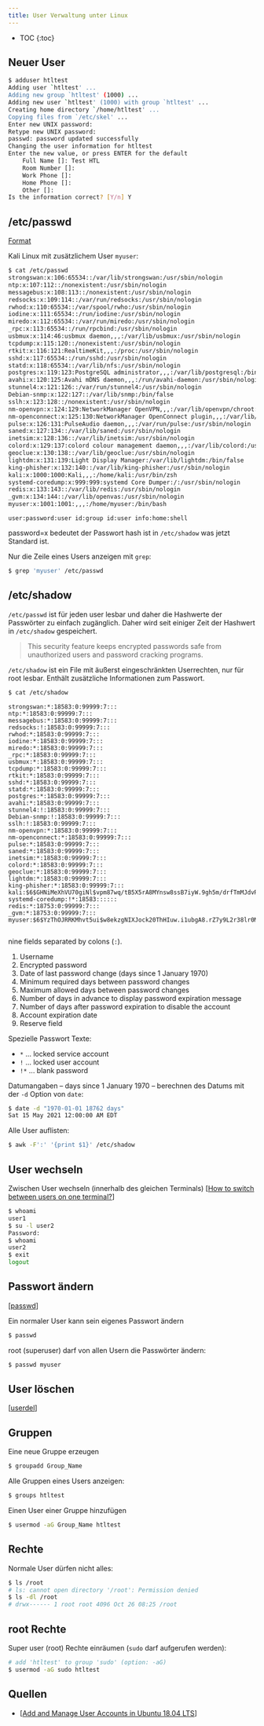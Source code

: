 ```yaml
---
title: User Verwaltung unter Linux
---
```


* TOC
{:toc}

## Neuer User


```bash
$ adduser htltest
Adding user `htltest' ...
Adding new group `htltest' (1000) ...
Adding new user `htltest' (1000) with group `htltest' ...
Creating home directory `/home/htltest' ...
Copying files from `/etc/skel' ...
Enter new UNIX password: 
Retype new UNIX password: 
passwd: password updated successfully
Changing the user information for htltest
Enter the new value, or press ENTER for the default
	Full Name []: Test HTL
	Room Number []: 
	Work Phone []: 
	Home Phone []: 
	Other []: 
Is the information correct? [Y/n] Y
```



## /etc/passwd

[Format](https://www.cyberciti.biz/faq/understanding-etcpasswd-file-format/)

Kali Linux mit zusätzlichem User `myuser`:

```bash
$ cat /etc/passwd
strongswan:x:106:65534::/var/lib/strongswan:/usr/sbin/nologin
ntp:x:107:112::/nonexistent:/usr/sbin/nologin
messagebus:x:108:113::/nonexistent:/usr/sbin/nologin
redsocks:x:109:114::/var/run/redsocks:/usr/sbin/nologin
rwhod:x:110:65534::/var/spool/rwho:/usr/sbin/nologin
iodine:x:111:65534::/run/iodine:/usr/sbin/nologin
miredo:x:112:65534::/var/run/miredo:/usr/sbin/nologin
_rpc:x:113:65534::/run/rpcbind:/usr/sbin/nologin
usbmux:x:114:46:usbmux daemon,,,:/var/lib/usbmux:/usr/sbin/nologin
tcpdump:x:115:120::/nonexistent:/usr/sbin/nologin
rtkit:x:116:121:RealtimeKit,,,:/proc:/usr/sbin/nologin
sshd:x:117:65534::/run/sshd:/usr/sbin/nologin
statd:x:118:65534::/var/lib/nfs:/usr/sbin/nologin
postgres:x:119:123:PostgreSQL administrator,,,:/var/lib/postgresql:/bin/bash
avahi:x:120:125:Avahi mDNS daemon,,,:/run/avahi-daemon:/usr/sbin/nologin
stunnel4:x:121:126::/var/run/stunnel4:/usr/sbin/nologin
Debian-snmp:x:122:127::/var/lib/snmp:/bin/false
sslh:x:123:128::/nonexistent:/usr/sbin/nologin
nm-openvpn:x:124:129:NetworkManager OpenVPN,,,:/var/lib/openvpn/chroot:/usr/sbin/nologin
nm-openconnect:x:125:130:NetworkManager OpenConnect plugin,,,:/var/lib/NetworkManager:/usr/sbin/nologin
pulse:x:126:131:PulseAudio daemon,,,:/var/run/pulse:/usr/sbin/nologin
saned:x:127:134::/var/lib/saned:/usr/sbin/nologin
inetsim:x:128:136::/var/lib/inetsim:/usr/sbin/nologin
colord:x:129:137:colord colour management daemon,,,:/var/lib/colord:/usr/sbin/nologin
geoclue:x:130:138::/var/lib/geoclue:/usr/sbin/nologin
lightdm:x:131:139:Light Display Manager:/var/lib/lightdm:/bin/false
king-phisher:x:132:140::/var/lib/king-phisher:/usr/sbin/nologin
kali:x:1000:1000:Kali,,,:/home/kali:/usr/bin/zsh
systemd-coredump:x:999:999:systemd Core Dumper:/:/usr/sbin/nologin
redis:x:133:143::/var/lib/redis:/usr/sbin/nologin
_gvm:x:134:144::/var/lib/openvas:/usr/sbin/nologin
myuser:x:1001:1001:,,,:/home/myuser:/bin/bash
```

`user:password:user id:group id:user info:home:shell`

password=x bedeutet der Passwort hash ist in `/etc/shadow` was jetzt Standard ist.

Nur die Zeile eines Users anzeigen mit `grep`:

```bash
$ grep 'myuser' /etc/passwd 
```



## /etc/shadow

`/etc/passwd` ist für jeden user lesbar und daher die Hashwerte der Passwörter zu einfach zugänglich. Daher wird seit einiger Zeit der Hashwert in `/etc/shadow` gespeichert.

> This security feature keeps encrypted passwords safe from unauthorized users and password cracking programs.

`/etc/shadow` ist ein File mit äußerst eingeschränkten Userrechten, nur für root lesbar. Enthält zusätzliche Informationen zum Passwort.

```bash
$ cat /etc/shadow
```

```
strongswan:*:18583:0:99999:7:::
ntp:*:18583:0:99999:7:::
messagebus:*:18583:0:99999:7:::
redsocks:!:18583:0:99999:7:::
rwhod:*:18583:0:99999:7:::
iodine:*:18583:0:99999:7:::
miredo:*:18583:0:99999:7:::
_rpc:*:18583:0:99999:7:::
usbmux:*:18583:0:99999:7:::
tcpdump:*:18583:0:99999:7:::
rtkit:*:18583:0:99999:7:::
sshd:*:18583:0:99999:7:::
statd:*:18583:0:99999:7:::
postgres:*:18583:0:99999:7:::
avahi:*:18583:0:99999:7:::
stunnel4:!:18583:0:99999:7:::
Debian-snmp:!:18583:0:99999:7:::
sslh:!:18583:0:99999:7:::
nm-openvpn:*:18583:0:99999:7:::
nm-openconnect:*:18583:0:99999:7:::
pulse:*:18583:0:99999:7:::
saned:*:18583:0:99999:7:::
inetsim:*:18583:0:99999:7:::
colord:*:18583:0:99999:7:::
geoclue:*:18583:0:99999:7:::
lightdm:*:18583:0:99999:7:::
king-phisher:*:18583:0:99999:7:::
kali:$6$GHNiMeXhVU70giNl$vpm87wq/tB5X5rA8MYnsw8ssB7iyW.9gh5m/drfTmMJdvRtArB/3Xtyan1/DmOeBdpxs9cfKaDt0n15nqupvn/:18583:0:99999:7:::
systemd-coredump:!*:18583::::::
redis:*:18753:0:99999:7:::
_gvm:*:18753:0:99999:7:::
myuser:$6$YzThOJRRKMhvt5ui$w8ekzgNIXJock20ThHIuw.i1ubgA8.rZ7y9L2r38lr0MuSPF85bna/1QaVjMBprnc6r94b2BpTyAZK8BZ79eW1:18762:0:99999:7:::
 
```

nine fields separated by colons (`:`).

1. Username
2. Encrypted password
3. Date of last password change (days since 1 January 1970)
4. Minimum required days between password changes
5. Maximum allowed days between password changes
6. Number of days in advance to display password expiration message
7. Number of days after password expiration to disable the account
8. Account expiration date
9. Reserve field



Spezielle Passwort Texte: 

- `*` ... locked service account 
- `!` ... locked user account
- `!*` ... blank password 



Datumangaben – days since 1 January 1970 – berechnen des Datums mit der `-d` Option von `date`:

```bash
$ date -d "1970-01-01 18762 days"
Sat 15 May 2021 12:00:00 AM EDT
```

Alle User auflisten:

```bash
$ awk -F':' '{print $1}' /etc/shadow
```



## User wechseln

Zwischen User wechseln (innerhalb des gleichen Terminals) 
[[How to switch between users on one terminal?](https://unix.stackexchange.com/questions/3568/how-to-switch-between-users-on-one-terminal)]

```bash
$ whoami
user1
$ su -l user2
Password:
$ whoami
user2
$ exit
logout
```



## Passwort ändern

[[passwd](https://man7.org/linux/man-pages/man1/passwd.1.html)]

Ein normaler User kann sein eigenes Passwort ändern

```bash
$ passwd
```

root (superuser) darf von allen Usern die Passwörter ändern:

```bash
$ passwd myuser
```



## User löschen

[[userdel](https://man7.org/linux/man-pages/man8/userdel.8.html)]



## Gruppen

Eine neue Gruppe erzeugen

```bash
$ groupadd Group_Name
```

Alle Gruppen eines Users anzeigen:

```bash
$ groups htltest
```

Einen User einer Gruppe hinzufügen

```bash
$ usermod -aG Group_Name htltest
```



## Rechte

Normale User dürfen nicht alles:

```bash
$ ls /root
# ls: cannot open directory '/root': Permission denied
$ ls -dl /root
# drwx------ 1 root root 4096 Oct 26 08:25 /root
```

## root Rechte

Super user (root) Rechte einräumen (`sudo` darf aufgerufen werden):

```bash
# add 'htltest' to group 'sudo' (option: -aG)
$ usermod -aG sudo htltest
```



## Quellen

- [[Add and Manage User Accounts in Ubuntu 18.04 LTS](https://vitux.com/add-and-manage-user-accounts-in-ubuntu-18-04-lts/)]